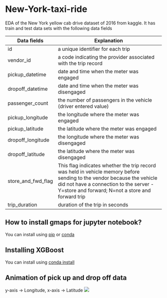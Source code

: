 # New-York-taxi-ride
EDA of the New York yellow cab drive dataset of 2016 from kaggle. It has train and test data sets with the following data fields

| Data fields |	Explanation |
| ----------- | ----------- |
| id	| a unique identifier for each trip |
| vendor_id	| a code indicating the provider associated with the trip record |
| pickup_datetime	| date and time when the meter was engaged |
| dropoff_datetime	| date and time when the meter was disengaged |
| passenger_count	| the number of passengers in the vehicle (driver entered value) |
| pickup_longitude | the longitude where the meter was engaged |
| pickup_latitude	| the latitude where the meter was engaged |
| dropoff_longitude	| the longitude where the meter was disengaged |
| dropoff_latitude | the latitude where the meter was disengaged |
| store_and_fwd_flag | This flag indicates whether the trip record was held in vehicle memory before sending to the vendor because the vehicle did not have a connection to the server - Y=store and forward; N=not a store and forward trip |
| trip_duration | duration of the trip in seconds |

## How to install gmaps for jupyter notebook?
You can install using [pip] or [conda]

## Installing XGBoost
You can install using [conda install]

[pip]:https://pypi.python.org/pypi/gmaps/0.1.6
[conda]:https://anaconda.org/conda-forge/gmaps
[conda install]: https://anaconda.org/conda-forge/xgboost 

## Animation of pick up and drop off data
y-axis -> Longitude,
x-axis -> Latitude
![](https://github.com/JerinR/New-York-taxi-ride/blob/master/Animation/im.gif)

